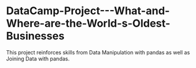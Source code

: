 # DataCamp-Project---What-and-Where-are-the-World-s-Oldest-Businesses
This project reinforces skills from Data Manipulation with pandas as well as Joining Data with pandas.
